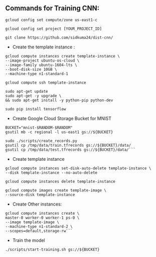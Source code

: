 ## Commands for Training CNN:
```
gcloud config set compute/zone us-east1-c
````
```
gcloud config set project [YOUR_PROJECT_ID]
```
```
git clone https://github.com/sidkuma24/dist-cnn/
```
* Create the template instance : 
```
gcloud compute instances create template-instance \
--image-project ubuntu-os-cloud \
--image-family ubuntu-1604-lts \
--boot-disk-size 10GB \
--machine-type n1-standard-1

```

```
gcloud compute ssh template-instance

```

```
sudo apt-get update
sudo apt-get -y upgrade \
&& sudo apt-get install -y python-pip python-dev

```
```
sudo pip install tensorflow
```

* Create Google Cloud Storage Bucket for MNIST 

```
BUCKET="mnist-$RANDOM-$RANDOM"
gsutil mb -c regional -l us-east1 gs://${BUCKET}

sudo ./scripts/create_records.py
gsutil cp /tmp/data/train.tfrecords gs://${BUCKET}/data/
gsutil cp /tmp/data/test.tfrecords gs://${BUCKET}/data/```
```

* Create template instance
```
gcloud compute instances set-disk-auto-delete template-instance \
--disk template-instance --no-auto-delete

gcloud compute instances delete template-instance

gcloud compute images create template-image \
--source-disk template-instance
```
* Create Other instances:
```
gcloud compute instances create \
master-0 worker-0 worker-1 ps-0 \
--image template-image \
--machine-type n1-standard-2 \
--scopes=default,storage-rw```
```

* Train the model
````
./scripts/start-training.sh gs://${BUCKET}

````

